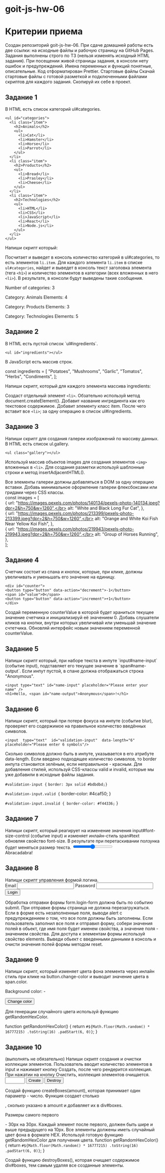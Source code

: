 # goit-js-hw-06
<h1>Критерии приема</h1>
Создан репозиторий goit-js-hw-06.
При сдаче домашней работы есть две ссылки: на исходные файлы и рабочую страницу на GitHub Pages.
Задания выполнены строго по ТЗ (нельзя изменять исходный HTML задания).
При посещении живой страницы задания, в консоли нету ошибок и предупреждений.
Имена переменных и функций понятные, описательные.
Код отформатирован Prettier.
Стартовые файлы
Скачай стартовые файлы с готовой разметкой и подключенными файлами скриптов для каждого задания. Скопируй их себе в проект.

<h2>Задание 1</h2>
В HTML есть список категорий ul#categories.


  `<ul id="categories">` </br>
  `  <li class="item">`</br>
  `    <h2>Animals</h2>`</br>
    `    <ul>`</br>
      `      <li>Cat</li>`</br>
      `      <li>Hamster</li>`</br>
      `      <li>Horse</li>`</br>
      `      <li>Parrot</li>`</br>
    `    </ul>`</br>
  `  </li>`</br>
  `  <li class="item">`</br>
    `    <h2>Products</h2>`</br>
    `    <ul>`</br>
      `      <li>Bread</li>`</br>
      `      <li>Prasley</li>`</br>
      `      <li>Cheese</li>`</br>
    `    </ul>`</br>
  `  </li>`</br>
  `  <li class="item">`</br>
    `    <h2>Technologies</h2>`</br>
    `    <ul>`</br>
      `      <li>HTML</li>`</br>
      `      <li>CSS</li>`</br>
      `      <li>JavaScript</li>`</br>
      `      <li>React</li>`</br>
      `      <li>Node.js</li>`</br>
    `    </ul>`</br>
  `  </li>`</br>
`</ul>`</br>

Напиши скрипт который:

Посчитает и выведет в консоль количество категорий в ul#categories, то есть элементов `li.item`.
Для каждого элемента `li.item` в списке `ul#categories`, найдет и выведет в консоль текст заголовка элемента (тега `<h1>`) и количество элементов в категории (всех вложенных в него `<li>`).
В результате, в консоли будут выведены такие сообщения.

Number of categories: 3

Category: Animals
Elements: 4

Category: Products
Elements: 3

Category: Technologies
Elements: 5

<h2>Задание 2</h2>
В HTML есть пустой список `ul#ingredients`.

`<ul id="ingredients"></ul>`

В JavaScript есть массив строк.</br>

const ingredients = [
  "Potatoes",
  "Mushrooms",
  "Garlic",
  "Tomatos",
  "Herbs",
  "Condiments",
];

Напиши скрипт, который для каждого элемента массива ingredients:

Создаст отдельный элемент `<li>`. Обзательно используй метод document.createElement().
Добавит название ингредиента как его текстовое содержимое.
Добавит элементу класс item.
После чего вставит все `<li>`; за одну операцию в список ul#ingredients.

<h2>Задание 3</h2>
Напиши скрипт для создания галереи изображений по массиву данных. В HTML есть список ul.gallery.

`<ul class="gallery"></ul>`

Используй массив объектов images для создания элементов `<img>` вложенных в `<li>`. Для создания разметки используй шаблонные строки и метод insertAdjacentHTML().

Все элементы галереи должны добавляться в DOM за одну операцию вставки.
Добавь минимальное оформление галереи флексбоксами или гридами через CSS классы.</br>
const images = [</br>
  {
    url: "https://images.pexels.com/photos/140134/pexels-photo-140134.jpeg?dpr=2&h=750&w=1260",</br>
    alt: "White and Black Long Fur Cat",
  },</br>
  {
    url: "https://images.pexels.com/photos/213399/pexels-photo-213399.jpeg?dpr=2&h=750&w=1260",</br>
    alt: "Orange and White Koi Fish Near Yellow Koi Fish",
  },</br>
  {
    url: "https://images.pexels.com/photos/219943/pexels-photo-219943.jpeg?dpr=2&h=750&w=1260",</br>
    alt: "Group of Horses Running",
  },</br>
];

<h2>Задание 4</h2>
Счетчик состоит из спана и кнопок, которые, при клике, должны увеличивать и уменьшать его значение на единицу.


  `<div id="counter">`</br>
  `<button type="button" data-action="decrement">-1</button>`</br>
  `<span id="value">0</span>`</br>
  `<button type="button" data-action="increment">+1</button>`</br>
`</div>`

Создай переменную counterValue в которой будет храниться текущее значение счетчика и инициализируй её значением 0.
Добавь слушатели кликов на кнопки, внутри которых увеличивай или уменьшай значение счтетчика.
Обновляй интерфейс новым значением переменной counterValue.

<h2>Задание 5</h2>
Напиши скрипт который, при наборе текста в инпуте `input#name-input` (событие input), подставляет его текущее значение в `span#name-output`. Если инпут пустой, в спане должна отображаться строка "Anonymous".

`<input type="text" id="name-input" placeholder="Please enter your name" />`</br>
`<h1>Hello, <span id="name-output">Anonymous</span>!</h1>`</br>

<h2>Задание 6</h2>
Напиши скрипт, который при потере фокуса на инпуте (событие blur), проверяет его содержимое на правильное количество введённых символов.

`<input  type="text"  id="validation-input"  data-length="6"  placeholder="Please enter 6 symbols"/>`

Сколько символов должно быть в инпуте, указывается в его атрибуте data-length.
Если введено подходящее количество символов, то border инпута становится зелёным, если неправильное - красным.
Для добавления стилей, используй CSS-классы valid и invalid, которые мы уже добавили в исходные файлы задания.

`#validation-input {`
  `border: 3px solid #bdbdbd;}`

`#validation-input.valid {`
  border-color: #4caf50;
}

`#validation-input.invalid {
  border-color: #f44336;`
}

<h2>Задание 7</h2>
Напиши скрипт, который реагирует на изменение значения input#font-size-control (событие input) и изменяет инлайн-стиль span#text обновляя свойство font-size. В результате при перетаскивании ползунка будет меняться размер текста.

<input id="font-size-control" type="range" min="16" max="96" />
<br />
<span id="text">Abracadabra!</span>

<h2>Задание 8</h2>
Напиши скрипт управления формой логина.

<form class="login-form">
  <label>
    Email
    <input type="email" name="email" />
  </label>
  <label>
    Password
    <input type="password" name="password" />
  </label>
  <button type="submit">Login</button>
</form>

Обработка отправки формы form.login-form должна быть по событию submit.
При отправке формы страница не должна перезагружаться.
Если в форме есть незаполненные поля, выводи alert с предупреждением о том, что все поля должны быть заполнены.
Если пользователь заполнил все поля и отправил форму, собери значения полей в обьект, где имя поля будет именем свойства, а значение поля - значением свойства. Для доступа к элементам формы используй свойство elements.
Выведи обьект с введенными данными в консоль и очисти значения полей формы методом reset.
  
<h2>Задание 9</h2>
Напиши скрипт, который изменяет цвета фона элемента <body> через инлайн стиль при клике на button.change-color и выводит значение цвета в span.color.

<div class="widget">
  <p>Background color: <span class="color">-</span></p>
  <button type="button" class="change-color">Change color</button>
</div>

Для генерации случайного цвета используй функцию getRandomHexColor.

function getRandomHexColor() {
  return `#${Math.floor(Math.random() * 16777215)
    .toString(16)
    .padStart(6, 0)}`;
}

<h2>Задание 10</h2> (выполнять не обязательно)
Напиши скрипт создания и очистки коллекции элементов. Пользователь вводит количество элементов в input и нажимает кнопку Создать, после чего рендерится коллекция. При нажатии на кнопку Очистить, коллекция элементов очищается.

<div id="controls">
  <input type="number" min="1" max="100" step="1" />
  <button type="button" data-create>Create</button>
  <button type="button" data-destroy>Destroy</button>
</div>

<div id="boxes"></div>

Создай функцию createBoxes(amount), которая принимает один параметр - число. Функция создает столько <div>, сколько указано в amount и добавляет их в div#boxes.

Размеры самого первого <div> - 30px на 30px.
Каждый элемент после первого, должен быть шире и выше предыдущего на 10px.
Все элементы должены иметь случайный цвет фона в формате HEX. Используй готовую функцию getRandomHexColor для получения цвета.
function getRandomHexColor() {
  return `#${Math.floor(Math.random() * 16777215)
    .toString(16)
    .padStart(6, 0)}`;
}

Создай функцию destroyBoxes(), которая очищает содержимое div#boxes, тем самым удаляя все созданные элементы.
